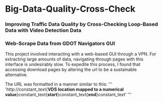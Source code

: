 # Big-Data-Quality-Cross-Check
### Improving Traffic Data Quality by Cross-Checking Loop-Based Data with Video Detection Data

### Web-Scrape Data from GDOT Navigators GUI
This project involved interacting with a web-based GUI through a VPN.
For extracting large amounts of data, navigating through pages with this interface is undesirably slow.
To expedite this process, I found that accessing download pages by altering the url to be a sustainable alternative.

The URL was formatted in a manner similar to this:
'''
'http://constant_text{**VDS location mapped to a numerical value**}constant_text{**start**}constant_text{**end**}constant_text'
'''
